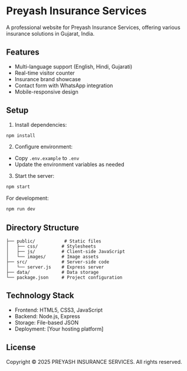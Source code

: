 # Preyash Insurance Services

A professional website for Preyash Insurance Services, offering various insurance solutions in Gujarat, India.

## Features

- Multi-language support (English, Hindi, Gujarati)
- Real-time visitor counter
- Insurance brand showcase
- Contact form with WhatsApp integration
- Mobile-responsive design

## Setup

1. Install dependencies:
```bash
npm install
```

2. Configure environment:
- Copy `.env.example` to `.env`
- Update the environment variables as needed

3. Start the server:
```bash
npm start
```

For development:
```bash
npm run dev
```

## Directory Structure

```
├── public/           # Static files
│   ├── css/         # Stylesheets
│   ├── js/          # Client-side JavaScript
│   └── images/      # Image assets
├── src/             # Server-side code
│   └── server.js    # Express server
├── data/            # Data storage
└── package.json     # Project configuration
```

## Technology Stack

- Frontend: HTML5, CSS3, JavaScript
- Backend: Node.js, Express
- Storage: File-based JSON
- Deployment: [Your hosting platform]

## License

Copyright © 2025 PREYASH INSURANCE SERVICES. All rights reserved.
